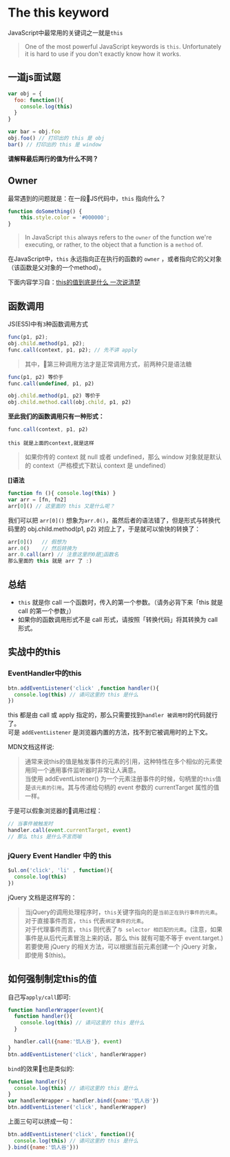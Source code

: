 # The this keyword

JavaScript中最常用的关键词之一就是`this`
> One of the most powerful JavaScript keywords is `this`. Unfortunately it is hard to use if you don't exactly know how it works.

## 一道js面试题
```js
var obj = {
  foo: function(){
    console.log(this)
  }
}

var bar = obj.foo
obj.foo() // 打印出的 this 是 obj
bar() // 打印出的 this 是 window
```
**请解释最后两行的值为什么不同？**

## Owner
最常遇到的问题就是：在一段JS代码中，`this` 指向什么？
```js
function doSomething() {
    this.style.color = '#000000';
}
```
> In JavaScript `this` always refers to the `owner` of the function we're executing, or rather, to the object that a function is a `method` of.  

在JavaScript中，`this` 永远指向正在执行的函数的 `owner` ，或者指向它的父对象（该函数是父对象的一个method）。

下面内容学习自：[this的值到底是什么 一次说清楚](https://zhuanlan.zhihu.com/p/23804247)

## 函数调用
JS(ES5)中有`3`种函数调用方式
```js
func(p1, p2);
obj.child.method(p1, p2);
func.call(context, p1, p2); // 先不讲 apply
```
> 其中，第三种调用方法才是正常调用方式，前两种只是语法糖
```js
func(p1, p2) 等价于
func.call(undefined, p1, p2)

obj.child.method(p1, p2) 等价于
obj.child.method.call(obj.child, p1, p2)
```
**至此我们的函数调用只有一种形式：**
```js
func.call(context, p1, p2)
```
`this 就是上面的context,就是这样`
> 如果你传的 context 就 null 或者 undefined，那么 window 对象就是默认的 context（严格模式下默认 context 是 undefined）

**[]语法**
```js
function fn (){ console.log(this) }
var arr = [fn, fn2]
arr[0]() // 这里面的 this 又是什么呢？
```
我们可以把 `arr[0]()` 想象为`arr.0()`，虽然后者的语法错了，但是形式与转换代码里的 obj.child.method(p1, p2) 对应上了，于是就可以愉快的转换了：
```js
arr[0]()   // 假想为    
arr.0()    // 然后转换为 
arr.0.call(arr) // 注意这里的0是函数名
那么里面的 this 就是 arr 了 :)
```

## 总结
* `this` 就是你 call 一个函数时，传入的第一个参数。（请务必背下来「this 就是 call 的第一个参数」）
* 如果你的函数调用形式不是 call 形式，请按照「转换代码」将其转换为 call 形式。

## 实战中的this
### EventHandler中的this
```js
btn.addEventListener('click' ,function handler(){
  console.log(this) // 请问这里的 this 是什么
})
```
this 都是由 call 或 apply 指定的，那么只需要找到`handler 被调用时`的代码就行了。    
可是 `addEventListener` 是浏览器内置的方法，找不到它被调用时的上下文。   

MDN文档这样说:    
> 通常来说this的值是触发事件的元素的引用，这种特性在多个相似的元素使用同一个通用事件监听器时非常让人满意。    
当使用 addEventListener() 为一个元素注册事件的时候，句柄里的`this`值是`该元素的引用`。其与传递给句柄的 event 参数的 currentTarget 属性的值一样。

于是可以假象浏览器的调用过程：
```js
// 当事件被触发时
handler.call(event.currentTarget, event) 
// 那么 this 是什么不言而喻
```

### jQuery Event Handler 中的 this
```js
$ul.on('click', 'li' , function(){
  console.log(this)
})
```
jQuery 文档是这样写的：
> 当jQuery的调用处理程序时，`this`关键字指向的是`当前正在执行事件的元素`。  
> 对于直接事件而言，`this` 代表`绑定事件的元素`。   
> 对于代理事件而言，`this` 则代表了`与 selector 相匹配的元素`。(注意，如果事件是从后代元素冒泡上来的话，那么 this 就有可能不等于 event.target.)  
> 若要使用 jQuery 的相关方法，可以根据当前元素创建一个 jQuery 对象，即使用 $(this)。

## 如何强制制定this的值
自己写`apply/call`即可:
```js
function handlerWrapper(event){
  function handler(){
    console.log(this) // 请问这里的 this 是什么
  }

  handler.call({name:'饥人谷'}, event)
}
btn.addEventListener('click', handlerWrapper)
```
`bind`的效果也是类似的:
```js
function handler(){
  console.log(this) // 请问这里的 this 是什么
}
var handlerWrapper = handler.bind({name:'饥人谷'})
btn.addEventListener('click', handlerWrapper)
```
上面三句可以挤成一句：
```js
btn.addEventListener('click', function(){
  console.log(this) // 请问这里的 this 是什么
}.bind({name:'饥人谷'}))
```










